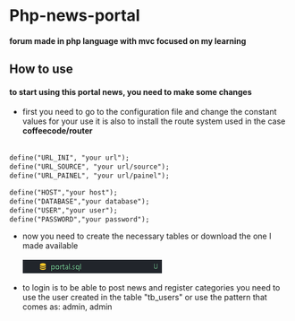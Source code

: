 # Php-news-portal
#### forum made in php language with mvc focused on my learning

## How to use
#### to start using this portal news, you need to make some changes

<ul>
  <li>first you need to go to the configuration file and change the constant values for your use it is also to install the route system used in the case <b>coffeecode/router</b></li><br/>
</ul>

```
define("URL_INI", "your url");
define("URL_SOURCE", "your url/source");
define("URL_PAINEL", "your url/painel");
```
```
define("HOST","your host");
define("DATABASE","your database");
define("USER","your user");
define("PASSWORD","your password");
```
<ul>
  <li>now you need to create the necessary tables or download the one I made available</li><br/>
  <img src="https://github.com/LucasChlz/Php-news-portal/blob/master/source/views/Images/sql.png" width="auto">
</ul>

<ul>
  <li>to login is to be able to post news and register categories you need to use the user created in the table "tb_users" or use the pattern that comes as: admin, admin</li><br/>
</ul>

